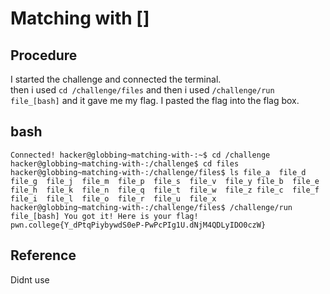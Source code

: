 # Matching with []

## Procedure
I started the challenge and connected the terminal.<br>
then i used `cd /challenge/files` and then i used `/challenge/run file_[bash]` and it 
gave me my flag.
I pasted the flag into the flag box.

## bash
`Connected!
hacker@globbing~matching-with-:~$ cd /challenge
hacker@globbing~matching-with-:/challenge$ cd files
hacker@globbing~matching-with-:/challenge/files$ ls
file_a  file_d  file_g  file_j  file_m  file_p  file_s  file_v  file_y
file_b  file_e  file_h  file_k  file_n  file_q  file_t  file_w  file_z
file_c  file_f  file_i  file_l  file_o  file_r  file_u  file_x
hacker@globbing~matching-with-:/challenge/files$ /challenge/run file_[bash]
You got it! Here is your flag!
pwn.college{Y_dPtqPiybywdS0eP-PwPcPIg1U.dNjM4QDLyIDO0czW}`

## Reference
Didnt use

